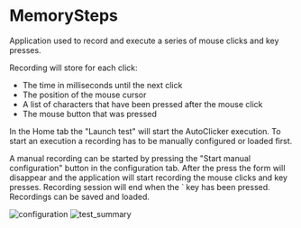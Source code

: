# MemorySteps

Application used to record and execute a series of mouse clicks and key presses.

Recording will store for each click:
 - The time in milliseconds until the next click
 - The position of the mouse cursor
 - A list of characters that have been pressed after the mouse click
 - The mouse button that was pressed
 
In the Home tab the "Launch test" will start the AutoClicker execution.
To start an execution a recording has to be manually configured or loaded first.

A manual recording can be started by pressing the "Start manual configuration" button in the 
configuration tab. After the press the form will disappear and the application will start
recording the mouse clicks and key presses. Recording session will end when the ` key has
been pressed. Recordings can be saved and loaded.

![configuration](https://user-images.githubusercontent.com/47885366/115146754-8eeaf700-a060-11eb-8212-3b56e4458075.PNG)
![test_summary](https://user-images.githubusercontent.com/47885366/115146755-8f838d80-a060-11eb-9aa7-1e405afe3720.PNG)
